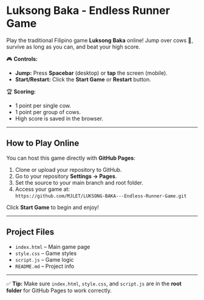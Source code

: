 # Luksong Baka - Endless Runner Game

Play the traditional Filipino game **Luksong Baka** online! Jump over cows 🐄, survive as long as you can, and beat your high score.  

🎮 **Controls:**  
- **Jump:** Press **Spacebar** (desktop) or **tap** the screen (mobile).  
- **Start/Restart:** Click the **Start Game** or **Restart** button.  

🏆 **Scoring:**  
- 1 point per single cow.  
- 1 point per group of cows.  
- High score is saved in the browser.  

---

## How to Play Online

You can host this game directly with **GitHub Pages**:

1. Clone or upload your repository to GitHub.
2. Go to your repository **Settings → Pages**.
3. Set the source to your main branch and root folder.
4. Access your game at:  
   `https://github.com/MJLET/LUKSONG-BAKA---Endless-Runner-Game.git`  

Click **Start Game** to begin and enjoy!  

---

## Project Files

- `index.html` – Main game page  
- `style.css` – Game styles  
- `script.js` – Game logic  
- `README.md` – Project info  

---

✅ **Tip:** Make sure `index.html`, `style.css`, and `script.js` are in the **root folder** for GitHub Pages to work correctly.
